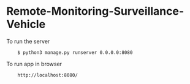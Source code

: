 # Remote-Monitoring-Surveillance-Vehicle

To run the server
```
    $ python3 manage.py runserver 0.0.0.0:8080
```
To run app in browser
```
    http://localhost:8080/
```